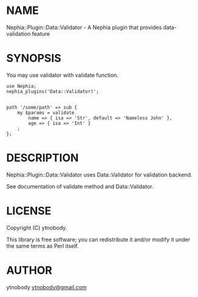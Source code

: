 # NAME

Nephia::Plugin::Data::Validator - A Nephia plugin that provides data-validation feature

# SYNOPSIS

You may use validator with validate function.

    use Nephia;
    nephia_plugins('Data::Validator)';
    

    path '/some/path' => sub {
        my $params = validate
            name => { isa => 'Str', default => 'Nameless John' },
            age => { isa => 'Int' }
        ;
    };



# DESCRIPTION

Nephia::Plugin::Data::Validator uses Data::Validator for validation backend.

See documentation of validate method and Data::Validator.

# LICENSE

Copyright (C) ytnobody.

This library is free software; you can redistribute it and/or modify
it under the same terms as Perl itself.

# AUTHOR

ytnobody <ytnobody@gmail.com>
